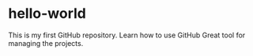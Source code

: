 # hello-world
This is my first GitHub repository.
Learn how to use GitHub
Great tool for managing the projects.
